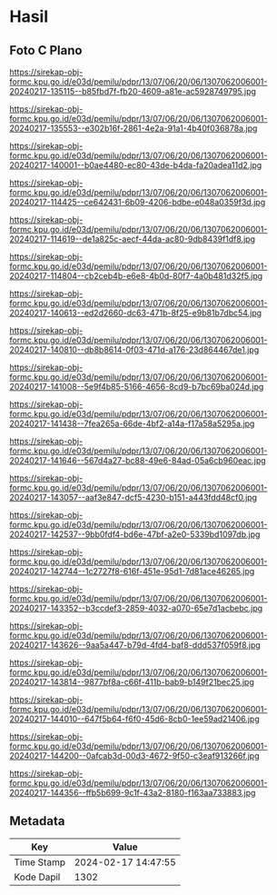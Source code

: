# Hasil

## Foto C Plano

https://sirekap-obj-formc.kpu.go.id/e03d/pemilu/pdpr/13/07/06/20/06/1307062006001-20240217-135115--b85fbd7f-fb20-4609-a81e-ac5928749795.jpg

https://sirekap-obj-formc.kpu.go.id/e03d/pemilu/pdpr/13/07/06/20/06/1307062006001-20240217-135553--e302b16f-2861-4e2a-91a1-4b40f036878a.jpg

https://sirekap-obj-formc.kpu.go.id/e03d/pemilu/pdpr/13/07/06/20/06/1307062006001-20240217-140001--b0ae4480-ec80-43de-b4da-fa20adea11d2.jpg

https://sirekap-obj-formc.kpu.go.id/e03d/pemilu/pdpr/13/07/06/20/06/1307062006001-20240217-114425--ce642431-6b09-4206-bdbe-e048a0359f3d.jpg

https://sirekap-obj-formc.kpu.go.id/e03d/pemilu/pdpr/13/07/06/20/06/1307062006001-20240217-114619--de1a825c-aecf-44da-ac80-9db8439f1df8.jpg

https://sirekap-obj-formc.kpu.go.id/e03d/pemilu/pdpr/13/07/06/20/06/1307062006001-20240217-114804--cb2ceb4b-e6e8-4b0d-80f7-4a0b481d32f5.jpg

https://sirekap-obj-formc.kpu.go.id/e03d/pemilu/pdpr/13/07/06/20/06/1307062006001-20240217-140613--ed2d2660-dc63-471b-8f25-e9b81b7dbc54.jpg

https://sirekap-obj-formc.kpu.go.id/e03d/pemilu/pdpr/13/07/06/20/06/1307062006001-20240217-140810--db8b8614-0f03-471d-a176-23d864467de1.jpg

https://sirekap-obj-formc.kpu.go.id/e03d/pemilu/pdpr/13/07/06/20/06/1307062006001-20240217-141008--5e9f4b85-5166-4656-8cd9-b7bc69ba024d.jpg

https://sirekap-obj-formc.kpu.go.id/e03d/pemilu/pdpr/13/07/06/20/06/1307062006001-20240217-141438--7fea265a-66de-4bf2-a14a-f17a58a5295a.jpg

https://sirekap-obj-formc.kpu.go.id/e03d/pemilu/pdpr/13/07/06/20/06/1307062006001-20240217-141646--567d4a27-bc88-49e6-84ad-05a6cb960eac.jpg

https://sirekap-obj-formc.kpu.go.id/e03d/pemilu/pdpr/13/07/06/20/06/1307062006001-20240217-143057--aaf3e847-dcf5-4230-b151-a443fdd48cf0.jpg

https://sirekap-obj-formc.kpu.go.id/e03d/pemilu/pdpr/13/07/06/20/06/1307062006001-20240217-142537--9bb0fdf4-bd6e-47bf-a2e0-5339bd1097db.jpg

https://sirekap-obj-formc.kpu.go.id/e03d/pemilu/pdpr/13/07/06/20/06/1307062006001-20240217-142744--1c2727f8-616f-451e-95d1-7d81ace46265.jpg

https://sirekap-obj-formc.kpu.go.id/e03d/pemilu/pdpr/13/07/06/20/06/1307062006001-20240217-143352--b3ccdef3-2859-4032-a070-65e7d1acbebc.jpg

https://sirekap-obj-formc.kpu.go.id/e03d/pemilu/pdpr/13/07/06/20/06/1307062006001-20240217-143626--9aa5a447-b79d-4fd4-baf8-ddd537f059f8.jpg

https://sirekap-obj-formc.kpu.go.id/e03d/pemilu/pdpr/13/07/06/20/06/1307062006001-20240217-143814--9877bf8a-c66f-411b-bab9-b149f21bec25.jpg

https://sirekap-obj-formc.kpu.go.id/e03d/pemilu/pdpr/13/07/06/20/06/1307062006001-20240217-144010--647f5b64-f6f0-45d6-8cb0-1ee59ad21406.jpg

https://sirekap-obj-formc.kpu.go.id/e03d/pemilu/pdpr/13/07/06/20/06/1307062006001-20240217-144200--0afcab3d-00d3-4672-9f50-c3eaf913266f.jpg

https://sirekap-obj-formc.kpu.go.id/e03d/pemilu/pdpr/13/07/06/20/06/1307062006001-20240217-144356--ffb5b699-9c1f-43a2-8180-f163aa733883.jpg


## Metadata

| Key        | Value               |
| ---------- | ------------------- |
| Time Stamp | 2024-02-17 14:47:55 |
| Kode Dapil | 1302                |




